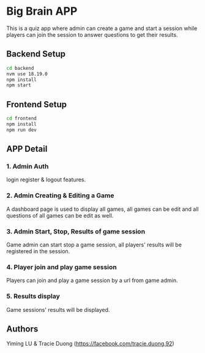 # Big Brain APP
This is a quiz app where admin can create a game and start a session while players can join the session to answer questions to get their results.

## Backend Setup

```bash
cd backend
nvm use 18.19.0
npm install
npm start
```
## Frontend Setup

```bash
cd frontend
npm install
npm run dev
```

## APP Detail
### 1. Admin Auth
login register & logout features.

### 2. Admin Creating & Editing a Game
A dashboard page is used to display all games, all games can be edit and all questions of all games can be edit as well.

### 3. Admin Start, Stop, Results of game session
Game admin can start stop a game session, all players' results will be registered in the session.

### 4. Player join and play game session
Players can join and play a game session by a url from game admin.

### 5. Results display
Game sessions' results will be displayed.

## Authors
Yiming LU & Tracie Duong (https://facebook.com/tracie.duong.92)